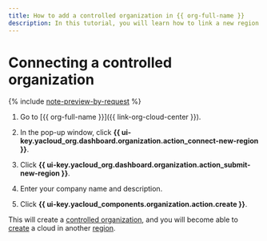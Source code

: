 ```yaml
---
title: How to add a controlled organization in {{ org-full-name }}
description: In this tutorial, you will learn how to link a new region to an organization in {{ org-name }}.
---
```


# Connecting a controlled organization

{% include [note-preview-by-request](../../_includes/note-preview-by-request.md) %}

1. Go to [{{ org-full-name }}]({{ link-org-cloud-center }}).

1. In the pop-up window, click **{{ ui-key.yacloud_org.dashboard.organization.action_connect-new-region }}**.

1. Click **{{ ui-key.yacloud_org.dashboard.organization.action_submit-new-region }}**.

1. Enter your company name and description.

1. Click **{{ ui-key.yacloud_components.organization.action.create }}**.

This will create a [controlled organization](../concepts/controlled-org.md), and you will become able to [create](../../resource-manager/operations/cloud/create-in-another-region.md) a cloud in another [region](../../overview/concepts/region.md).
